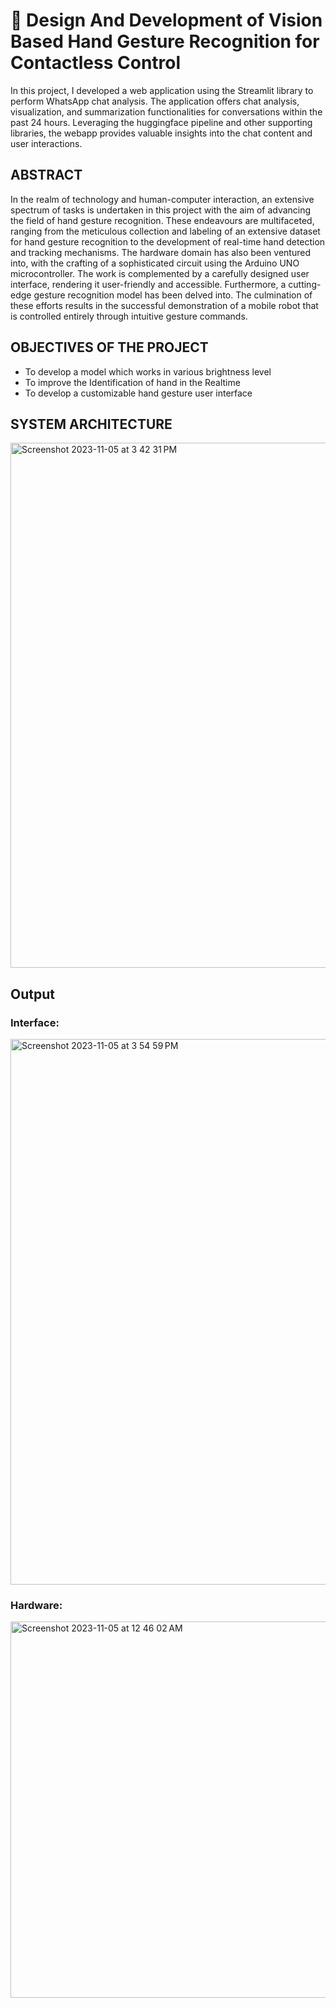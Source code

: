 
# 👋 Design And Development of Vision Based Hand Gesture Recognition for Contactless Control

In this project, I developed a web application using the Streamlit library to perform WhatsApp chat analysis. The application offers chat analysis, visualization, and summarization functionalities for conversations within the past 24 hours. Leveraging the huggingface pipeline and other supporting libraries, the webapp provides valuable insights into the chat content and user interactions.


## ABSTRACT

In the realm of technology and human-computer interaction, an extensive spectrum of tasks is undertaken in this project with the aim of advancing the field of hand gesture recognition. These endeavours are multifaceted, ranging from the meticulous collection and labeling of an extensive dataset for hand gesture recognition to the development of real-time hand detection and tracking mechanisms. The hardware domain has also been ventured into, with the crafting of a sophisticated circuit using the Arduino UNO microcontroller. The work is complemented by a carefully designed user interface, rendering it user-friendly and accessible. Furthermore, a cutting-edge gesture recognition model has been delved into. The culmination of these efforts results in the successful demonstration of a mobile robot that is controlled entirely through intuitive gesture commands. 


## OBJECTIVES OF THE PROJECT
-	To develop a model which works in various brightness level
-	To improve the Identification of hand in the Realtime
-	To develop a customizable hand gesture user interface

## SYSTEM ARCHITECTURE
<img width="840" alt="Screenshot 2023-11-05 at 3 42 31 PM" src="https://github.com/Smith-S-S/Design-And-Development-of-Vision-Based-Hand-Gesture-Recognition-for-Contactless-Control/assets/80092760/c501ad75-daf5-47f0-8ff0-e2209cd08cbf">

## Output

### Interface:

<img width="873" alt="Screenshot 2023-11-05 at 3 54 59 PM" src="https://github.com/Smith-S-S/Design-And-Development-of-Vision-Based-Hand-Gesture-Recognition-for-Contactless-Control/assets/80092760/0fb71edf-1854-4cbe-94c9-c4d59fe74cb6">

### Hardware:

<img width="602" alt="Screenshot 2023-11-05 at 12 46 02 AM" src="https://github.com/Smith-S-S/Design-And-Development-of-Vision-Based-Hand-Gesture-Recognition-for-Contactless-Control/assets/80092760/fe4e393b-91bb-4108-b2a7-78fb6351953b">


